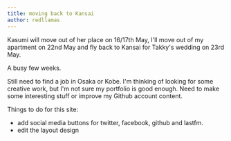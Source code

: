```yaml
---
title: moving back to Kansai
author: redllamas
---
```


Kasumi will move out of her place on 16/17th May, I'll move out of my apartment on 22nd May and fly back to Kansai for Takky's wedding on 23rd May.

A busy few weeks.

Still need to find a job in Osaka or Kobe.
I'm thinking of looking for some creative work, but I'm not sure my portfolio is good enough. Need to make some interesting stuff or improve my Github account content.


Things to do for this site:

  - add social media buttons for twitter, facebook, github and lastfm.
  - edit the layout design
